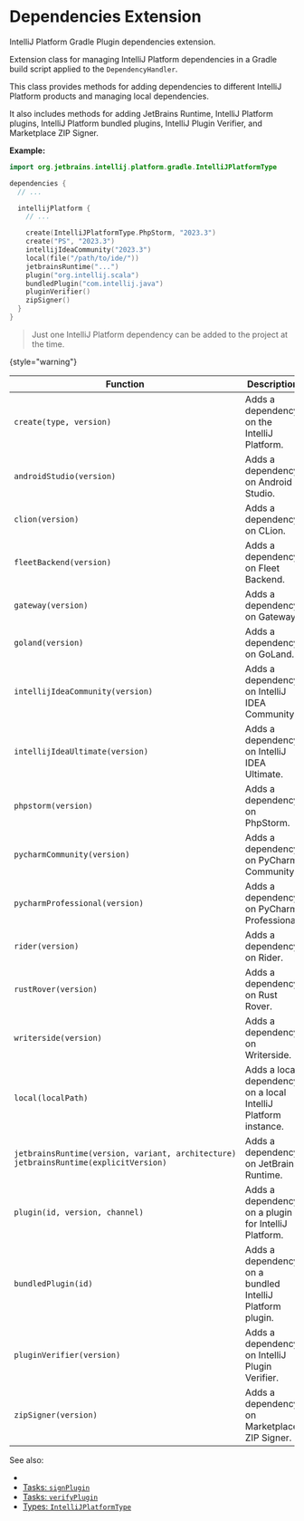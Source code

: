 <!-- Copyright 2000-2024 JetBrains s.r.o. and contributors. Use of this source code is governed by the Apache 2.0 license. -->

# Dependencies Extension

<link-summary>IntelliJ Platform Gradle Plugin dependencies extension.</link-summary>

Extension class for managing IntelliJ Platform dependencies in a Gradle build script applied to the `DependencyHandler`.

This class provides methods for adding dependencies to different IntelliJ Platform products and managing local dependencies.

It also includes methods for adding JetBrains Runtime, IntelliJ Platform plugins, IntelliJ Platform bundled plugins, IntelliJ Plugin Verifier, and Marketplace ZIP Signer.

**Example:**

```kotlin
import org.jetbrains.intellij.platform.gradle.IntelliJPlatformType

dependencies {
  // ...

  intellijPlatform {
    // ...

    create(IntelliJPlatformType.PhpStorm, "2023.3")
    create("PS", "2023.3")
    intellijIdeaCommunity("2023.3")
    local(file("/path/to/ide/"))
    jetbrainsRuntime("...")
    plugin("org.intellij.scala")
    bundledPlugin("com.intellij.java")
    pluginVerifier()
    zipSigner()
  }
}
```

> Just one IntelliJ Platform dependency can be added to the project at the time.
>
{style="warning"}

| Function                                                                               | Description                                                    |
|----------------------------------------------------------------------------------------|----------------------------------------------------------------|
| `create(type, version)`                                                                | Adds a dependency on the IntelliJ Platform.                    |
| `androidStudio(version)`                                                               | Adds a dependency on Android Studio.                           |
| `clion(version)`                                                                       | Adds a dependency on CLion.                                    |
| `fleetBackend(version)`                                                                | Adds a dependency on Fleet Backend.                            |
| `gateway(version)`                                                                     | Adds a dependency on Gateway.                                  |
| `goland(version)`                                                                      | Adds a dependency on GoLand.                                   |
| `intellijIdeaCommunity(version)`                                                       | Adds a dependency on IntelliJ IDEA Community.                  |
| `intellijIdeaUltimate(version)`                                                        | Adds a dependency on IntelliJ IDEA Ultimate.                   |
| `phpstorm(version)`                                                                    | Adds a dependency on PhpStorm.                                 |
| `pycharmCommunity(version)`                                                            | Adds a dependency on PyCharm Community.                        |
| `pycharmProfessional(version)`                                                         | Adds a dependency on PyCharm Professional.                     |
| `rider(version)`                                                                       | Adds a dependency on Rider.                                    |
| `rustRover(version)`                                                                   | Adds a dependency on Rust Rover.                               |
| `writerside(version)`                                                                  | Adds a dependency on Writerside.                               |
| `local(localPath)`                                                                     | Adds a local dependency on a local IntelliJ Platform instance. |
| `jetbrainsRuntime(version, variant, architecture)` `jetbrainsRuntime(explicitVersion)` | Adds a dependency on JetBrains Runtime.                        |
| `plugin(id, version, channel)`                                                         | Adds a dependency on a plugin for IntelliJ Platform.           |
| `bundledPlugin(id)`                                                                    | Adds a dependency on a bundled IntelliJ Platform plugin.       |
| `pluginVerifier(version)`                                                              | Adds a dependency on IntelliJ Plugin Verifier.                 |
| `zipSigner(version)`                                                                   | Adds a dependency on Marketplace ZIP Signer.                   |

See also:
- [](verifying_plugin_compatibility.md)
- [Tasks: `signPlugin`](tools_intellij_platform_gradle_plugin_tasks.md#signPlugin)
- [Tasks: `verifyPlugin`](tools_intellij_platform_gradle_plugin_tasks.md#verifyPlugin)
- [Types: `IntelliJPlatformType`](tools_intellij_platform_gradle_plugin_types.md#IntelliJPlatformType)


<include from="snippets.md" element-id="missingContent"/>
